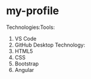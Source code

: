 # my-profile

Technologies:Tools:
1. VS Code
2. GitHub Desktop
Technology:
1. HTML5
2. CSS
3. Bootstrap
4. Angular